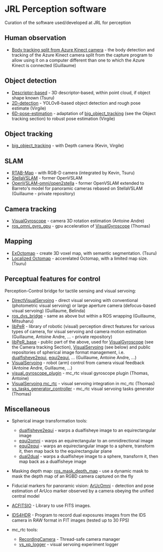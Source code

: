 # JRL Perception software
Curation of the software used/developed at JRL for perception

## Human observation
- [Body tracking split from Azure Kinect camera](https://github.com/GuicarMIS/Azure_Kinect_ROS_Driver/tree/splitBodyTrackingOption) - the body detection and tracking of the Azure Kinect camera split from the capture program to allow using it on a computer different than one to which the Azure Kinect is connected (Guillaume)
  
## Object detection
- [Descriptor-based](https://github.com/TsuruMasato/OnlineObjectDetector) - 3D descriptor-based, within point cloud, if object shape known (Tsuru)
- [2D-detection](https://github.com/isri-aist/2D-detection) - YOLOv8-based object detection and rough pose estimate (Virgile)
- [6D-pose-estimation](https://github.com/isri-aist/6D-pose-estimation) - adaptation of [big_object_tracking](https://gite.lirmm.fr/chappellet/big_object_tracking) (see the Object tracking section) to robust pose estimation (Virgile)
  
## Object tracking
- [big_object_tracking](https://gite.lirmm.fr/chappellet/big_object_tracking) - with Depth camera (Kevin, Virgile) 

## SLAM
- [RTAB-Map](https://github.com/introlab/rtabmap) - with RGB-D camera (integrated by Kevin, Tsuru)
- [StellaVSLAM](https://github.com/stella-cv/stella_vslam) - former OpenVSLAM
- [OpenVSLAM-omni/open2stella](https://github.com/GuicarMIS/openvslam-omni/tree/open2stella) - former OpenVSLAM extended to Barreto's model for panoramic cameras rebased on StellaVSLAM (Guillaume - private repository)

## Camera tracking
- [VisualGyroscope](https://github.com/PerceptionRobotique/VisualGyroscope) - camera 3D rotation estimation (Antoine Andre)
- [ros_omni_gyro_gpu](https://github.com/isri-aist/ros_omni_gyro_gpu) - gpu acceleration of [VisualGyroscope](https://github.com/PerceptionRobotique/VisualGyroscope) (Thomas)

## Mapping
- [ExOctomap](https://github.com/isri-aist/ex_octomap) - create 3D voxel map, with semantic segmentation. (Tsuru)
- [Localized Octomap](https://github.com/isri-aist/local_octomap) - accerelated Octomap, with a limited map size. (Tsuru)

## Perceptual features for control 
Perception-Control bridge for tactile sensing and visual servoing:

- [DirectVisualServoing](https://github.com/jrl-umi3218/DirectVisualServoing) - direct visual servoing with conventional (photometric visual servoing) or large aperture camera (defocus-based visual servoing) (Guillaume, Belinda)
- [ros_dvs_bridge](https://github.com/jrl-umi3218/ros_dvs_bridge) - same as above but within a ROS wrapping (Guillaume, Mitsuharu)
- [libPeR](https://github.com/PerceptionRobotique/libPeR) - library of robotic (visual) perception direct features for various types of camera, for visual servoing and camera motion estimation (Guillaume, Antoine Andre, ... - private repository)
- [libPeR_base](https://github.com/PerceptionRobotique/libPeR_base) - public part of the above, used for [VisualGyroscope](https://github.com/PerceptionRobotique/VisualGyroscope) (see the Camera tracking Section), [VisualServoing](https://github.com/PerceptionRobotique/VisualServoing) (see below) and public repositories of spherical image format management, i.e. [dualfisheye2equi](https://github.com/PerceptionRobotique/dualfisheye2equi), [equi2equi](https://github.com/PerceptionRobotique/equi2equi), ... (Guillaume, Antoine Andre, ...)
- [VisualServoing](https://github.com/PerceptionRobotique/VisualServoing) - robot (arm) control from camera visual feedback (Antoine Andre, Guillaume, ...)
- [visual_gyroscope_plugin](https://github.com/isri-aist/visual_gyroscope_plugin) - mc_rtc visual gyroscope plugin (Thomas, Antoine)
- [VisualServoing mc_rtc](https://github.com/PerceptionRobotique/VisualServoing_private/tree/MC_RTC_Integration) - visual servoing integration in mc_rtc (Thomas)
- [vs_tasks_generator_controller](https://github.com/isri-aist/vs_tasks_generator_controller) - mc_rtc visual servoing tasks generator (Thomas)

## Miscellaneous 
- Spherical image transformation tools:
  - [dualfisheye2equi](https://github.com/PerceptionRobotique/dualfisheye2equi) - warps a dualfisheye image to an equirectangular image
  - [equi2omni](https://github.com/PerceptionRobotique/equi2omni) - warps an equirectangular to an omnidirectional image
  - [equi2equi](https://github.com/PerceptionRobotique/equi2equi) - warps an equirectangular image to a sphere, transform it, then map back to the equirectangular plane
  - [dual2dual](https://github.com/PerceptionRobotique/dual2dual) - warps a dualfisheye image to a sphere, transform it, then map back as a dualfisheye image
 
- Masking depth map: [ros_mask_depth_map](https://github.com/isri-aist/ros_mask_depth_map) - use a dynamic mask to mask the depth map of an RGBD camera captured on the fly

- Fiducial markers for panoramic vision: [ArUcOmni](https://github.com/GuicarMIS/ArUcOmni) - detection and pose estimation of ArUco marker observed by a camera obeying the unified central model
-  [ACFITSIO](https://github.com/isri-aist/ACFITSIO) - Library to use FITS images.
-  [IDS4HDR](https://github.com/isri-aist/IDS4HDR) - Program to record dual exposures images from the IDS camera in RAW format in FIT images (tested up to 30 FPS)

- mc_rtc tools:
  - [RecordingCamera](https://github.com/isri-aist/RecordingCamera) - Thread-safe camera manager 
  - [vs_xp_logger](https://github.com/isri-aist/vs_xp_logger) - visual servoing experiment logger 
